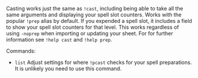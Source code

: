 Casting works just the same as ``!cast``, including being able to take all the same arguments and displaying your spell slot counters. Works with the popular ``!prep`` alias by default. If you expended a spell slot, it includes a field to show your spell slot counters for that level.
This works regardless of using ``-noprep`` when importing or updating your sheet.
For for further information see ``!help cast`` and ``!help prep``.

Commands:
- ``list`` Adjust settings for where ``!pcast`` checks for your spell preparations. It is unlikely you need to use this command.